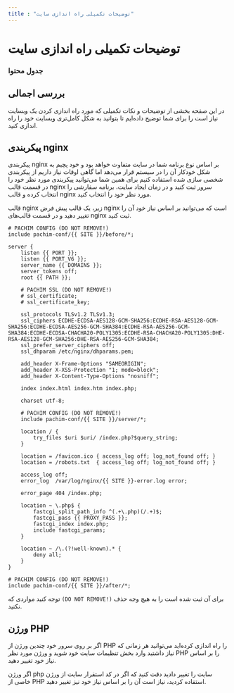 ```yaml
---
title : "توضیحات تکمیلی راه اندازی سایت"
---
```


# توضیحات تکمیلی راه اندازی سایت

### جدول محتوا

## بررسی اجمالی

در این صفحه بخشی از توضیحات و نکات تکمیلی که مورد راه اندازی کردن یک وبسایت نیاز است را برای شما توضیح داده‌ایم تا بتوانید به شکل کامل‌تری وبسایت خود را راه اندازی کنید. 

## پیکربندی nginx

پیکربندی nginx بر اساس نوع برنامه شما در سایت متفاوت خواهد بود و خود پچیم به شکل خودکار آن را در سیستم قرار می‌دهد اما گاهی اوقات نیاز داریم از پیکربندی شخصی سازی شده استفاده کنیم برای همین شما می‌توانید پیکربندی مورد نظر خود را در قسمت قالب nginx سرور ثبت کنید و در زمان ایجاد سایت، برنامه سفارشی را انتخاب کرده و قالب nginx مورد نظر خود را انتخاب کنید.

قالب nginx زیر، یک قالب پیش فرض nginx است که می‌توانید بر اساس نیاز خود آن را تغییر دهید و در قسمت قالب‌های nginx ثبت کنید.

```nginx
# PACHIM CONFIG (DO NOT REMOVE!)
include pachim-conf/{{ SITE }}/before/*;

server {
    listen {{ PORT }};
    listen {{ PORT_V6 }};
    server_name {{ DOMAINS }};
    server_tokens off;
    root {{ PATH }};

    # PACHIM SSL (DO NOT REMOVE!)
    # ssl_certificate;
    # ssl_certificate_key;

    ssl_protocols TLSv1.2 TLSv1.3;
    ssl_ciphers ECDHE-ECDSA-AES128-GCM-SHA256:ECDHE-RSA-AES128-GCM-SHA256:ECDHE-ECDSA-AES256-GCM-SHA384:ECDHE-RSA-AES256-GCM-SHA384:ECDHE-ECDSA-CHACHA20-POLY1305:ECDHE-RSA-CHACHA20-POLY1305:DHE-RSA-AES128-GCM-SHA256:DHE-RSA-AES256-GCM-SHA384;
    ssl_prefer_server_ciphers off;
    ssl_dhparam /etc/nginx/dhparams.pem;

    add_header X-Frame-Options "SAMEORIGIN";
    add_header X-XSS-Protection "1; mode=block";
    add_header X-Content-Type-Options "nosniff";

    index index.html index.htm index.php;

    charset utf-8;

    # PACHIM CONFIG (DO NOT REMOVE!)
    include pachim-conf/{{ SITE }}/server/*;

    location / {
        try_files $uri $uri/ /index.php?$query_string;
    }

    location = /favicon.ico { access_log off; log_not_found off; }
    location = /robots.txt  { access_log off; log_not_found off; }

    access_log off;
    error_log  /var/log/nginx/{{ SITE }}-error.log error;

    error_page 404 /index.php;

    location ~ \.php$ {
        fastcgi_split_path_info ^(.+\.php)(/.+)$;
        fastcgi_pass {{ PROXY_PASS }};
        fastcgi_index index.php;
        include fastcgi_params;
    }

    location ~ /\.(?!well-known).* {
        deny all;
    }
}

# PACHIM CONFIG (DO NOT REMOVE!)
include pachim-conf/{{ SITE }}/after/*;
```
توجه کنید مواردی که `(DO NOT REMOVE!)` برای آن ثبت شده است را به هیچ وجه حذف نکنید.

## ورژن PHP

اگر بر روی سرور خود چندین ورژن از PHP را راه اندازی کرده‌اید می‌توانید هر زمانی که نیاز داشتید وارد بخش تنظیمات سایت خود شوید و ورژن مورد نظر PHP را بر اساس نیاز خود تغییر دهید.

اگر ورژن php سایت را تغییر دادید دقت کنید که اگر در کد استقرار سایت از ورژن خاصی از PHP استفاده کردید، نیاز است آن را بر اساس نیاز خود نیز تغییر دهید.
